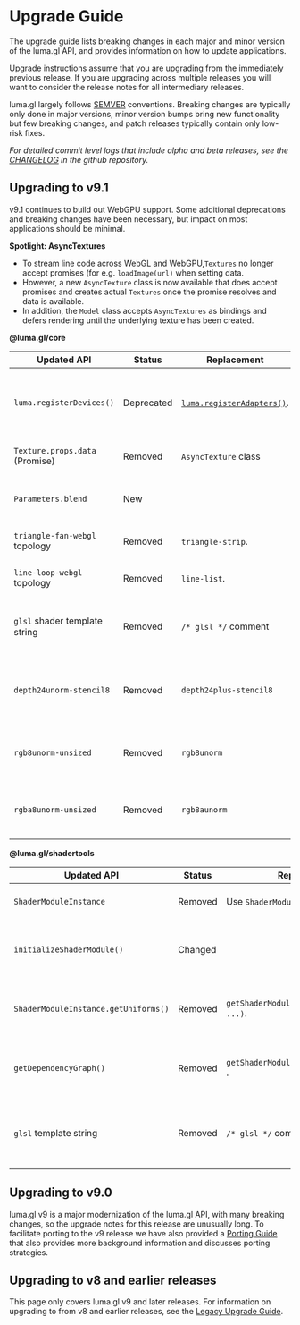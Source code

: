 # Upgrade Guide

The upgrade guide lists breaking changes in each major and minor version of the luma.gl API, and provides information on how to update applications.

Upgrade instructions assume that you are upgrading from the immediately previous release.
If you are upgrading across multiple releases you will want to consider the release notes for all
intermediary releases.

luma.gl largely follows [SEMVER](https://semver.org) conventions. Breaking changes are typically only done in major versions, minor version bumps bring new functionality but few breaking changes, and patch releases typically contain only low-risk fixes.

*For detailed commit level logs that include alpha and beta releases, see the [CHANGELOG](https://github.com/visgl/luma.gl/blob/master/CHANGELOG.md) in the github repository.*

## Upgrading to v9.1

v9.1 continues to build out WebGPU support. Some additional deprecations and breaking changes have been necessary, but impact on most applications should be minimal.

**Spotlight: AsyncTextures**

- To stream line code across WebGL and WebGPU,`Textures` no longer accept promises (for e.g. `loadImage(url)` when setting data. 
- However, a new `AsyncTexture` class is now available that does accept promises and creates actual `Textures` once the promise resolves and data is available.
- In addition, the `Model` class accepts `AsyncTextures` as bindings and defers rendering until the underlying texture has been created.

**@luma.gl/core**

| Updated API                    | Status     | Replacement                            | Comment                                                         |
| ------------------------------ | ---------- | -------------------------------------- | --------------------------------------------------------------- |
| `luma.registerDevices()`       | Deprecated | [`luma.registerAdapters()`][adapters]. | Adapters provide a cleaner way to work with GPU backends.       |
| `Texture.props.data` (Promise) | Removed    | `AsyncTexture` class                   | Textures no longer accept promises.                             |
| `Parameters.blend`             | New        |                                        | Explicit activation of color blending                           |
| `triangle-fan-webgl` topology  | Removed    | `triangle-strip`.                      | Reorganize your geometries                                      |
| `line-loop-webgl` topology     | Removed    | `line-list`.                           | Reorganize your geometries                                      |
| `glsl` shader template string  | Removed    | `/* glsl */` comment                   | Enable syntax highlighting in vscode using before shader string |
| `depth24unorm-stencil8`        | Removed    | `depth24plus-stencil8`                 | The `TextureFormat` was removed from the WebGPU spec            |
| `rgb8unorm-unsized`            | Removed    | `rgb8unorm`                            | No longer support unsized WebGL1 `TextureFormat`                |
| `rgba8unorm-unsized`           | Removed    | `rgb8aunorm`                           | No longer support unsized WebGL1 `TextureFormat`                |

[adapters]: /docs/api-reference/core/luma#lumaregisteradapters

**@luma.gl/shadertools**

| Updated API                          | Status  | Replacement                             | Comment                                            |
| ------------------------------------ | ------- | --------------------------------------- | -------------------------------------------------- |
| `ShaderModuleInstance`               | Removed | Use `ShaderModule` instead.             | Type has been removed.                             |
| `initializeShaderModule()`           | Changed |                                         | Initializes the original shader module object      |
| `ShaderModuleInstance.getUniforms()` | Removed | `getShaderModuleUniforms(module, ...)`. | Interact directly with the shader module           |
| `getDependencyGraph()`               | Removed | `getShaderModuleDependencies(module)` . | Interact directly with the shader module           |
| `glsl` template string               | Removed | `/* glsl */` comment                    | Enable syntax highlighting in vscode using comment |

## Upgrading to v9.0

luma.gl v9 is a major modernization of the luma.gl API, with many breaking changes, so the upgrade notes for this release are unusually long. To facilitate porting to the v9 release we have also provided a
[Porting Guide](/docs/legacy/porting-guide) that also provides more background information and discusses porting strategies.

## Upgrading to v8 and earlier releases

This page only covers luma.gl v9 and later releases. 
For information on upgrading to from v8 and earlier releases, see the [Legacy Upgrade Guide](/docs/legacy/legacy-upgrade-guide).
